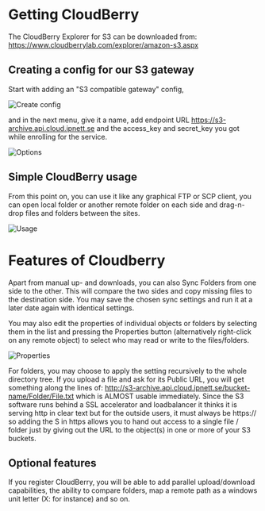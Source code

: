 # Getting CloudBerry

The CloudBerry Explorer for S3 can be downloaded from:
https://www.cloudberrylab.com/explorer/amazon-s3.aspx

## Creating a config for our S3 gateway

Start with adding an "S3 compatible gateway" config,

![Create config](/images/cloudberry1.png)

and in the next menu, give it a name, add endpoint URL
https://s3-archive.api.cloud.ipnett.se and the access_key
and secret_key you got while enrolling for the service.

![Options](/images/cloudberry2.png)

## Simple CloudBerry usage

From this point on, you can use it like any graphical
FTP or SCP client, you can open local folder or another
remote folder on each side and drag-n-drop files and folders
between the sites.

![Usage](/images/cloudberry3.png)

# Features of Cloudberry

Apart from manual up- and downloads, you can also Sync Folders
from one side to the other. This will compare the two sides and
copy missing files to the destination side. You may save the
chosen sync settings and run it at a later date again with
identical settings.

You may also edit the properties of individual objects or folders
by selecting them in the list and pressing the Properties button
(alternatively right-click on any remote object) to select who
may read or write to the files/folders.

![Properties](/images/cloudberry4.png)

For folders, you may choose to apply the setting recursively to
the whole directory tree. If you upload a file and ask for its
Public URL, you will get something along the lines of:
http://s3-archive.api.cloud.ipnett.se/bucket-name/Folder/File.txt
which is ALMOST usable immediately. Since the S3 software runs
behind a SSL accelerator and loadbalancer it thinks it is serving
http in clear text but for the outside users, it must always be
https:// so adding the S in https allows you to hand out access
to a single file / folder just by giving out the URL to the
object(s) in one or more of your S3 buckets.

## Optional features

If you register CloudBerry, you will be able to add parallel
upload/download capabilities, the ability to compare folders,
map a remote path as a windows unit letter (X: for instance)
and so on.
